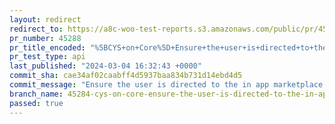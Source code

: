 ```yaml
---
layout: redirect
redirect_to: https://a8c-woo-test-reports.s3.amazonaws.com/public/pr/45288/api/index.html
pr_number: 45288
pr_title_encoded: "%5BCYS+on+Core%5D+Ensure+the+user+is+directed+to+the+in+app+marketplace+whenever+clicking+on+%27Browse+all+themes%27"
pr_test_type: api
last_published: "2024-03-04 16:32:43 +0000"
commit_sha: cae34af02caabff4d5937baa834b731d14ebd4d5
commit_message: "Ensure the user is directed to the in app marketplace whenever clicki…"
branch_name: 45284-cys-on-core-ensure-the-user-is-directed-to-the-in-app-marketplace-whenever-clicking-on-browse-all-themes
passed: true
---
```

